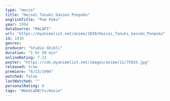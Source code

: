 ```yaml
---
type: "movie"
title: "Heisei Tanuki Gassen Ponpoko"
englishTitle: "Pom Poko"
year: 1994
dataSource: "MALAPI"
url: "https://myanimelist.net/anime/1030/Heisei_Tanuki_Gassen_Ponpoko"
id: 1030
genres: 
producer: "Studio Ghibli"
duration: "1 hr 59 min"
onlineRating: 7.31
poster: "https://cdn.myanimelist.net/images/anime/11/75925.jpg"
released: true
premiere: "6/13/1994"
watched: false
lastWatched: ""
personalRating: 0
tags: "#mediaDB/tv/movie"
---
```

